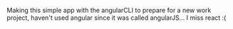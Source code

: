 Making this simple app with the angularCLI to prepare for a new work project,
haven't used angular since it was called angularJS... I miss react :(
